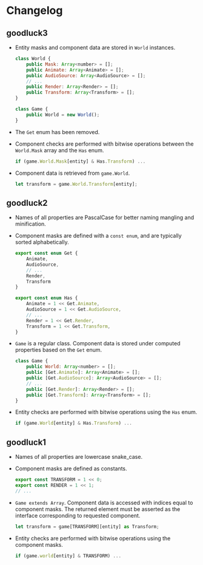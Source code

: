 # Changelog

## goodluck3

- Entity masks and component data are stored in `World` instances.

    ```js
    class World {
        public Mask: Array<number> = [];
        public Animate: Array<Animate> = [];
        public AudioSource: Array<AudioSource> = [];
        // ...
        public Render: Array<Render> = [];
        public Transform: Array<Transform> = [];
    }

    class Game {
        public World = new World();
    }
    ```

- The `Get` enum has been removed.

- Component checks are performed with bitwise operations between the
`World.Mask` array and the `Has` enum.

    ```js
    if (game.World.Mask[entity] & Has.Transform) ...
    ```

- Component data is retrieved from `game.World`.

    ```js
    let transform = game.World.Transform[entity];
    ```

## goodluck2

- Names of all properties are PascalCase for better naming mangling and
minification.

- Component masks are defined with a `const enum`, and are typically sorted
alphabetically.

    ```js
    export const enum Get {
        Animate,
        AudioSource,
        // ...
        Render,
        Transform
    }

    export const enum Has {
        Animate = 1 << Get.Animate,
        AudioSource = 1 << Get.AudioSource,
        // ...
        Render = 1 << Get.Render,
        Transform = 1 << Get.Transform,
    }
    ```

- `Game` is a regular class. Component data is stored under computed
properties based on the `Get` enum.

    ```js
    class Game {
        public World: Array<number> = [];
        public [Get.Animate]: Array<Animate> = [];
        public [Get.AudioSource]: Array<AudioSource> = [];
        // ...
        public [Get.Render]: Array<Render> = [];
        public [Get.Transform]: Array<Transform> = [];
    }
    ```

- Entity checks are performed with bitwise operations using the `Has` enum.

    ```js
    if (game.World[entity] & Has.Transform) ...
    ```

## goodluck1

- Names of all properties are lowercase snake_case.

- Component masks are defined as constants.

    ```js
    export const TRANSFORM = 1 << 0;
    export const RENDER = 1 << 1;
    // ...
    ```

- `Game extends Array`. Component data is accessed with indices equal to
component masks. The returned element must be asserted as the interface corresponding to requested component.

    ```js
    let transform = game[TRANSFORM][entity] as Transform;
    ```

- Entity checks are performed with bitwise operations using the component masks.

    ```js
    if (game.world[entity] & TRANSFORM) ...
    ```

